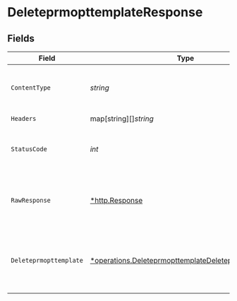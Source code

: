 # DeleteprmopttemplateResponse


## Fields

| Field                                                                                                                              | Type                                                                                                                               | Required                                                                                                                           | Description                                                                                                                        | Example                                                                                                                            |
| ---------------------------------------------------------------------------------------------------------------------------------- | ---------------------------------------------------------------------------------------------------------------------------------- | ---------------------------------------------------------------------------------------------------------------------------------- | ---------------------------------------------------------------------------------------------------------------------------------- | ---------------------------------------------------------------------------------------------------------------------------------- |
| `ContentType`                                                                                                                      | *string*                                                                                                                           | :heavy_check_mark:                                                                                                                 | HTTP response content type for this operation                                                                                      |                                                                                                                                    |
| `Headers`                                                                                                                          | map[string][]*string*                                                                                                              | :heavy_check_mark:                                                                                                                 | N/A                                                                                                                                |                                                                                                                                    |
| `StatusCode`                                                                                                                       | *int*                                                                                                                              | :heavy_check_mark:                                                                                                                 | HTTP response status code for this operation                                                                                       |                                                                                                                                    |
| `RawResponse`                                                                                                                      | [*http.Response](https://pkg.go.dev/net/http#Response)                                                                             | :heavy_check_mark:                                                                                                                 | Raw HTTP response; suitable for custom response parsing                                                                            |                                                                                                                                    |
| `Deleteprmopttemplate`                                                                                                             | [*operations.DeleteprmopttemplateDeleteprmopttemplate](../../../pkg/models/operations/deleteprmopttemplatedeleteprmopttemplate.md) | :heavy_minus_sign:                                                                                                                 | OK                                                                                                                                 | {<br/>"status": "success",<br/>"message": "Deleted Successfully"<br/>}                                                             |